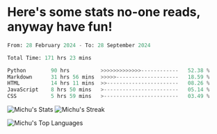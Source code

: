 <h1>Here's some stats no-one reads, anyway have fun!</h1>

<!--START_SECTION:waka-->

```python
From: 28 February 2024 - To: 28 September 2024

Total Time: 171 hrs 23 mins

Python        90 hrs          >>>>>>>>>>>>>------------   52.38 %
Markdown      31 hrs 56 mins  >>>>>--------------------   18.59 %
HTML          14 hrs 11 mins  >>-----------------------   08.26 %
JavaScript    8 hrs 50 mins   >------------------------   05.14 %
CSS           5 hrs 59 mins   >------------------------   03.49 %
```

<!--END_SECTION:waka-->

![Michu's Stats](https://github-readme-stats.vercel.app/api?username=MichalDakowicz&theme=nord&show_icons=true&hide_border=true&count_private=true&card_width=500px) ![Michu's Streak](https://github-readme-streak-stats.herokuapp.com/?user=MichalDakowicz&theme=nord&hide_border=true&card_width=500px) 

![Michu's Top Languages](https://github-readme-stats.vercel.app/api/top-langs/?username=MichalDakowicz&theme=nord&show_icons=true&hide_border=true&layout=compact&card_width=1000px)
